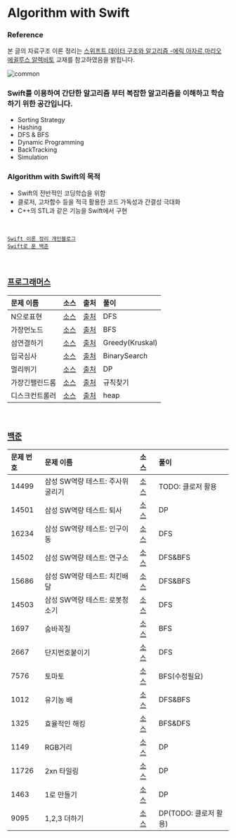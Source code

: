# Algorithm with Swift

### Reference
본 글의 자료구조 이론 정리는 [스위프트 데이터 구조와 알고리즘 -에릭 아자르,마리오 에귈루스 알렉비토](https://m.search.naver.com/search.naver?where=m&sm=mtb_jum&query=스위프트+데이터+구조와+알고리즘#api=%3F_lp_type%3Dcm%26col_prs%3Dcsa%26format%3Dtext%26nqx_theme%3D%257B%2B%2522theme%2522%253A%257B%2522main%2522%253A%257B%2522name%2522%253A%2522book_info%2522%252C%2522os%2522%253A12167344%252C%2522pkid%2522%253A20000%257D%257D%2B%257D%26query%3D%25EC%258A%25A4%25EC%259C%2584%25ED%2594%2584%25ED%258A%25B8%2B%25EB%258D%25B0%25EC%259D%25B4%25ED%2584%25B0%2B%25EA%25B5%25AC%25EC%25A1%25B0%25EC%2599%2580%2B%25EC%2595%258C%25EA%25B3%25A0%25EB%25A6%25AC%25EC%25A6%2598%26sm%3Digr_brg%26tab%3Dinfo%26tab_prs%3Dcsa%26where%3Dbridge&_lp_type=cm) 교재를 참고하였음을 밝힙니다.

![common](https://user-images.githubusercontent.com/33486820/56867546-555af480-6a21-11e9-86b1-340ed8055cb0.jpeg)


### Swift를 이용하여 간단한 알고리즘 부터 복잡한 알고리즘을 이해하고 학습 하기 위한 공간입니다.

- Sorting Strategy
- Hashing
- DFS & BFS
- Dynamic Programming 
- BackTracking
- Simulation

### Algorithm with Swift의 목적  

- Swift의 전반적인 코딩학습을 위함
- 클로저, 고차함수 등을 적극 활용한 코드 가독성과 간결성 극대화
- C++의 STL과 같은 기능을 Swift에서 구현



<br>


[`Swift 이론 정리 개인블로그`](https://blog.naver.com/guyeongjun)<br>
[`Swift로 푼 백준`](https://github.com/gaki2745/Algorithm-with-Swift/tree/master/%EB%B0%B1%EC%A4%80)

</br>

## [`프로그래머스`](https://programmers.co.kr)  

|문제 이름|소스|출처|풀이|
|:---|:---|:---|:---|
|N으로표현|[소스](https://github.com/gaki2745/Algorithm-with-Swift/blob/master/프로그래머스/N으로표현/N으로표현/main.swift)|[출처](https://programmers.co.kr/learn/courses/30/lessons/42895)|DFS|
|가장먼노드|[소스](https://github.com/gaki2745/Algorithm-with-Swift/blob/master/프로그래머스/가장먼노드/가장먼노드/main.swift)|[출처](https://programmers.co.kr/learn/courses/30/lessons/49189)|BFS|
|섬연결하기|[소스](https://github.com/gaki2745/Algorithm-with-Swift/blob/master/프로그래머스/섬연결하기/섬연결하기/main.swift)|[출처](https://programmers.co.kr/learn/courses/30/lessons/42861)|Greedy(Kruskal)|
|입국심사|[소스](https://github.com/gaki2745/Algorithm-with-Swift/blob/master/프로그래머스/Programmers_입국심사/Programmers_입국심사/main.swift)|[출처](https://programmers.co.kr/learn/courses/30/lessons/43238)|BinarySearch|
|멀리뛰기|[소스](https://github.com/gaki2745/Algorithm-with-Swift/blob/master/프로그래머스/Programmers_멀리뛰기/Programmers_멀리뛰기/main.swift)|[출처](https://programmers.co.kr/learn/courses/30/lessons/12914)|DP|
|가장긴팰린드롬|[소스](https://github.com/gaki2745/Algorithm-with-Swift/blob/master/프로그래머스/Programmers_가장긴팰린드롬/Programmers_가장긴팰린드롬/main.swift)|[출처](https://programmers.co.kr/learn/courses/30/lessons/12904)|규칙찾기|
|디스크컨트롤러|[소스](https://github.com/gaki2745/Algorithm-with-Swift/blob/master/프로그래머스/Programmers_디스크컨트롤러/Programmers_디스크컨트롤러/main.swift)|[출처](https://programmers.co.kr/learn/courses/30/lessons/42627)|heap|


</br>

## [`백준`](https://www.acmicpc.net/)

|문제 번호|문제 이름|소스|풀이|
|:---|:---|:---|:---|
|14499|삼성 SW역량 테스트: 주사위굴리기|[소스](https://github.com/gaki2745/Algorithm-with-Swift/blob/master/백준/BaekJoon_14499_삼성_주사위굴리기/BaekJoon_14499_삼성_주사위굴리기/main.swift)|TODO: 클로저 활용|
|14501|삼성 SW역량 테스트: 퇴사|[소스](https://github.com/gaki2745/Algorithm-with-Swift/tree/master/백준/BaekJoon_14501_삼성_퇴사/BaekJoon_14501_삼성_퇴사)|DP|
|16234|삼성 SW역량 테스트: 인구이동|[소스](https://github.com/gaki2745/Algorithm-with-Swift/blob/master/백준/BaekJoon_삼성_16234/BaekJoon_삼성_16234/main.swift)|DFS|
|14502|삼성 SW역량 테스트: 연구소|[소스](https://github.com/gaki2745/Algorithm-with-Swift/blob/master/백준/DFS:BFS/BaekJoon_14502_삼성_연구소/BaekJoon_14502_삼성_연구소/main.swift)|DFS&BFS|
|15686|삼성 SW역량 테스트: 치킨배달|[소스](https://github.com/gaki2745/Algorithm-with-Swift/blob/master/백준/DFS:BFS/BaekJoon_15686_삼성_치킨배달/BaekJoon_15686_삼성_치킨배달/main.swift)|DFS&BFS|
|14503|삼성 SW역량 테스트: 로봇청소기|[소스](https://github.com/gaki2745/Algorithm-with-Swift/blob/master/백준/DFS:BFS/BeakJoon_14503_RoboticVacuum/BeakJoon_14503_RoboticVacuum/main.swift)|DFS|
|1697|숨바꼭질|[소스](https://github.com/gaki2745/Algorithm-with-Swift/blob/master/백준/DFS:BFS/BaekJoon_1697_숨바꼭질/BaekJoon_1697_숨바꼭질/main.swift)|BFS|
|2667|단지번호붙이기|[소스](https://github.com/gaki2745/Algorithm-with-Swift/blob/master/백준/DFS:BFS/BaekJoon_2667_단지번호붙이기/BaekJoon_2667_단지번호붙이기/main.swift)|DFS|
|7576|토마토|[소스](https://github.com/gaki2745/Algorithm-with-Swift/blob/master/백준/DFS:BFS/BaekJoon_7576_토마토/BaekJoon_7576_토마토/main.swift)|BFS(수정필요)|
|1012|유기농 배|[소스](https://github.com/gaki2745/Algorithm-with-Swift/blob/master/백준/DFS:BFS/BaekJoon_1012_유기농배추/BaekJoon_1012_유기농배추/main.swift)|DFS&BFS|
|1325|효율적인 해킹|[소스](https://github.com/gaki2745/Algorithm-with-Swift/blob/master/백준/DFS:BFS/BaekJoon_1325_효율적인해킹/BaekJoon_1325_효율적인해킹/main.swift)|BFS&DFS|
|1149|RGB거리|[소스](https://github.com/gaki2745/Algorithm-with-Swift/blob/master/백준/DynmicProgramming/BaekJoon_1149_DP_RGB거리/BaekJoon_1149_DP_RGB거리/main.swift)|DP|
|11726|2xn 타일링|[소스](https://github.com/gaki2745/Algorithm-with-Swift/blob/master/백준/DynmicProgramming/BaekJoon_11726_2xn타일링_DP/BaekJoon_11726_2xn타일링_DP/main.swift)|DP|
|1463|1로 만들기|[소스](https://github.com/gaki2745/Algorithm-with-Swift/blob/master/백준/DynmicProgramming/BaekJun_1463_dp_1로만들기/BaekJun_1463_dp_1로만들기/main.swift)|DP|
|9095|1,2,3 더하기|[소스](https://github.com/gaki2745/Algorithm-with-Swift/blob/master/백준/DynmicProgramming/BaekJun_9095_DP_1%2C2%2C3더하기/BaekJun_9095_DP_1%2C2%2C3더하기/main.swift)|DP(TODO: 클로저 활용)|
